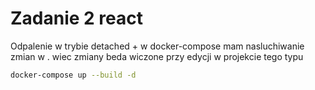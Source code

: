 # Zadanie 2 react 

Odpalenie w trybie detached + w docker-compose mam nasluchiwanie zmian w . wiec zmiany beda wiczone przy edycji w projekcie tego typu 

```sh
docker-compose up --build -d 
```